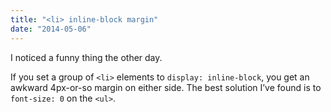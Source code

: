 ```yaml
---
title: "<li> inline-block margin"
date: "2014-05-06"
---
```


I noticed a funny thing the other day.

If you set a group of `<li>` elements to `display: inline-block`, you get an awkward 4px-or-so margin on either side. The best solution I’ve found is to `font-size: 0` on the `<ul>`.
